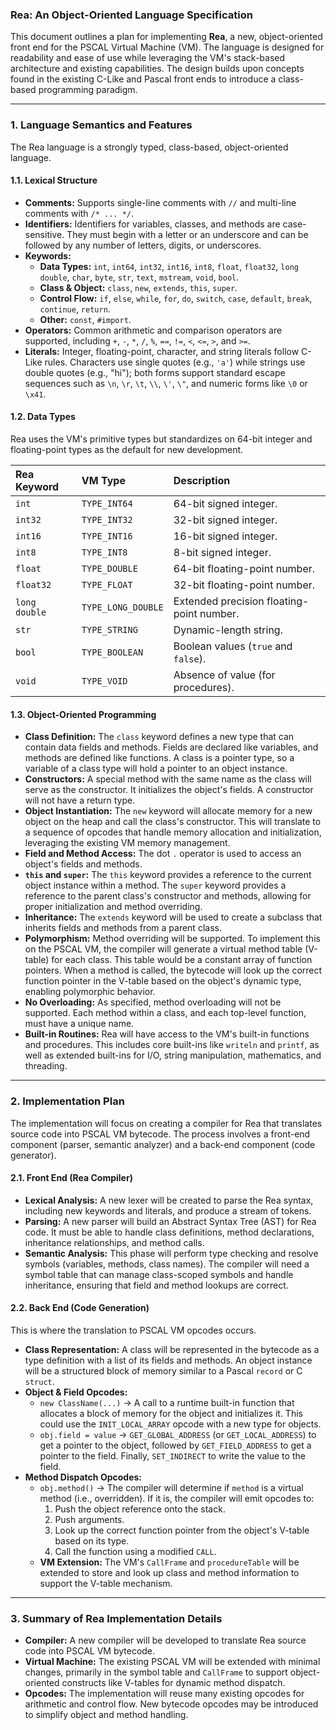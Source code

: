 ### Rea: An Object-Oriented Language Specification

This document outlines a plan for implementing **Rea**, a new,
object-oriented front end for the PSCAL Virtual Machine (VM). The language is
designed for readability and ease of use while leveraging the VM's stack-based
architecture and existing capabilities. The design builds upon concepts found
in the existing C-Like and Pascal front ends to introduce a class-based
programming paradigm.

***

### 1. Language Semantics and Features

The Rea language is a strongly typed, class-based, object-oriented language.

#### 1.1. Lexical Structure

* **Comments:** Supports single-line comments with `//` and multi-line comments
  with `/* ... */`.
* **Identifiers:** Identifiers for variables, classes, and methods are
  case-sensitive. They must begin with a letter or an underscore and can be
  followed by any number of letters, digits, or underscores.
* **Keywords:**
    * **Data Types:** `int`, `int64`, `int32`, `int16`, `int8`, `float`,
      `float32`, `long double`, `char`, `byte`, `str`, `text`, `mstream`,
      `void`, `bool`.
    * **Class & Object:** `class`, `new`, `extends`, `this`, `super`.
    * **Control Flow:** `if`, `else`, `while`, `for`, `do`, `switch`, `case`,
      `default`, `break`, `continue`, `return`.
    * **Other:** `const`, `#import`.
* **Operators:** Common arithmetic and comparison operators are supported,
  including `+`, `-`, `*`, `/`, `%`, `==`, `!=`, `<`, `<=`, `>`, and `>=`.
* **Literals:** Integer, floating-point, character, and string literals follow
  C-Like rules. Characters use single quotes (e.g., `'a'`) while strings use
  double quotes (e.g., "hi"); both forms support standard escape sequences
  such as `\n`, `\r`, `\t`, `\\`, `\'`, `\"`, and numeric forms like
  `\0` or `\x41`.

#### 1.2. Data Types

Rea uses the VM's primitive types but standardizes on 64-bit integer and
floating-point types as the default for new development.

| Rea Keyword | VM Type | Description |
| :--- | :--- | :--- |
| `int` | `TYPE_INT64` | 64-bit signed integer. |
| `int32` | `TYPE_INT32` | 32-bit signed integer. |
| `int16` | `TYPE_INT16` | 16-bit signed integer. |
| `int8` | `TYPE_INT8` | 8-bit signed integer. |
| `float` | `TYPE_DOUBLE` | 64-bit floating-point number. |
| `float32` | `TYPE_FLOAT` | 32-bit floating-point number. |
| `long double` | `TYPE_LONG_DOUBLE` | Extended precision floating-point number. |
| `str` | `TYPE_STRING` | Dynamic-length string. |
| `bool` | `TYPE_BOOLEAN` | Boolean values (`true` and `false`). |
| `void` | `TYPE_VOID` | Absence of value (for procedures). |

#### 1.3. Object-Oriented Programming

* **Class Definition:** The `class` keyword defines a new type that can contain
  data fields and methods. Fields are declared like variables, and methods are
  defined like functions. A class is a pointer type, so a variable of a class
  type will hold a pointer to an object instance.
* **Constructors:** A special method with the same name as the class will serve
  as the constructor. It initializes the object's fields. A constructor will
  not have a return type.
* **Object Instantiation:** The `new` keyword will allocate memory for a new
  object on the heap and call the class's constructor. This will translate to a
  sequence of opcodes that handle memory allocation and initialization,
  leveraging the existing VM memory management.
* **Field and Method Access:** The dot `.` operator is used to access an
  object's fields and methods.
* **`this` and `super`:** The `this` keyword provides a reference to the
  current object instance within a method. The `super` keyword provides a
  reference to the parent class's constructor and methods, allowing for proper
  initialization and method overriding.
* **Inheritance:** The `extends` keyword will be used to create a subclass that
  inherits fields and methods from a parent class.
* **Polymorphism:** Method overriding will be supported. To implement this on
  the PSCAL VM, the compiler will generate a virtual method table (V-table) for
  each class. This table would be a constant array of function pointers. When a
  method is called, the bytecode will look up the correct function pointer in
  the V-table based on the object's dynamic type, enabling polymorphic
  behavior.
* **No Overloading:** As specified, method overloading will not be supported.
  Each method within a class, and each top-level function, must have a unique
  name.
* **Built-in Routines:** Rea will have access to the VM's built-in functions
  and procedures. This includes core built-ins like `writeln` and `printf`, as
  well as extended built-ins for I/O, string manipulation, mathematics, and
  threading.

***

### 2. Implementation Plan

The implementation will focus on creating a compiler for Rea that translates
source code into PSCAL VM bytecode. The process involves a front-end component
(parser, semantic analyzer) and a back-end component (code generator).

#### 2.1. Front End (Rea Compiler)

* **Lexical Analysis:** A new lexer will be created to parse the Rea syntax,
  including new keywords and literals, and produce a stream of tokens.
* **Parsing:** A new parser will build an Abstract Syntax Tree (AST) for Rea
  code. It must be able to handle class definitions, method declarations,
  inheritance relationships, and method calls.
* **Semantic Analysis:** This phase will perform type checking and resolve
  symbols (variables, methods, class names). The compiler will need a symbol
  table that can manage class-scoped symbols and handle inheritance, ensuring
  that field and method lookups are correct.

#### 2.2. Back End (Code Generation)

This is where the translation to PSCAL VM opcodes occurs.

* **Class Representation:** A class will be represented in the bytecode as a
  type definition with a list of its fields and methods. An object instance
  will be a structured block of memory similar to a Pascal `record` or C
  `struct`.
* **Object & Field Opcodes:**
    * `new ClassName(...)` → A call to a runtime built-in function that
      allocates a block of memory for the object and initializes it. This could
      use the `INIT_LOCAL_ARRAY` opcode with a new type for objects.
    * `obj.field = value` → `GET_GLOBAL_ADDRESS` (or
      `GET_LOCAL_ADDRESS`) to get a pointer to the object, followed by
      `GET_FIELD_ADDRESS` to get a pointer to the field. Finally,
      `SET_INDIRECT` to write the value to the field.
* **Method Dispatch Opcodes:**
    * `obj.method()` → The compiler will determine if `method` is a virtual
      method (i.e., overridden). If it is, the compiler will emit opcodes to:
        1. Push the object reference onto the stack.
        2. Push arguments.
        3. Look up the correct function pointer from the object's V-table based
           on its type.
        4. Call the function using a modified `CALL`.
    * **VM Extension:** The VM's `CallFrame` and `procedureTable` will be
      extended to store and look up class and method information to support the
      V-table mechanism.

***

### 3. Summary of Rea Implementation Details

* **Compiler:** A new compiler will be developed to translate Rea source code
  into PSCAL VM bytecode.
* **Virtual Machine:** The existing PSCAL VM will be extended with minimal
  changes, primarily in the symbol table and `CallFrame` to support
  object-oriented constructs like V-tables for dynamic method dispatch.
* **Opcodes:** The implementation will reuse many existing opcodes for
  arithmetic and control flow. New bytecode opcodes may be introduced to
  simplify object and method handling.

